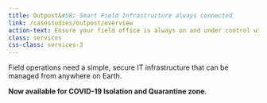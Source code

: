 ```yaml
---
title: Outpost&#58; Smart Field Infrastructure always connected
link: /casestudies/outpost/overview
action-text: Ensure your field office is always on and under control with Nuvla.io.
class: services
css-class: services-3
---
```


Field operations need a simple, secure IT infrastructure that can be managed from anywhere on Earth.

**Now available for COVID-19 Isolation and Quarantine zone**.
